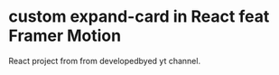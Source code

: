 # custom expand-card in React feat Framer Motion

React project from from developedbyed yt channel.
